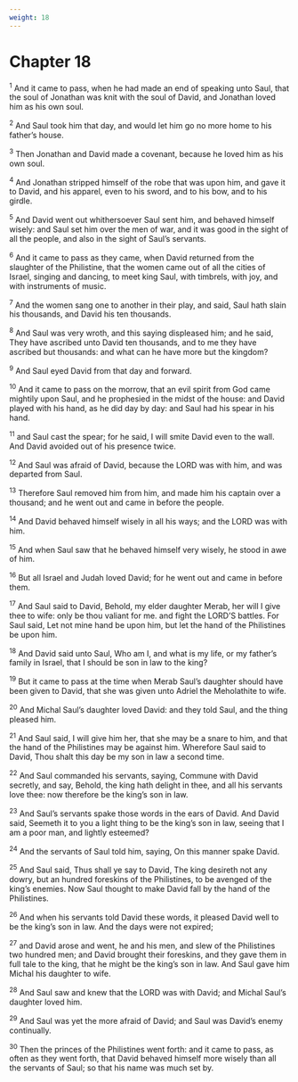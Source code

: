 ```yaml
---
weight: 18
---
```


# Chapter 18

<sup>1</sup> And it came to pass, when he had made an end of speaking unto Saul, that the soul of Jonathan was knit with the soul of David, and Jonathan loved him as his own soul. 

<sup>2</sup> And Saul took him that day, and would let him go no more home to his father’s house. 

<sup>3</sup> Then Jonathan and David made a covenant, because he loved him as his own soul. 

<sup>4</sup> And Jonathan stripped himself of the robe that was upon him, and gave it to David, and his apparel, even to his sword, and to his bow, and to his girdle. 

<sup>5</sup> And David went out whithersoever Saul sent him, and behaved himself wisely: and Saul set him over the men of war, and it was good in the sight of all the people, and also in the sight of Saul’s servants. 

<sup>6</sup> And it came to pass as they came, when David returned from the slaughter of the Philistine, that the women came out of all the cities of Israel, singing and dancing, to meet king Saul, with timbrels, with joy, and with instruments of music. 

<sup>7</sup> And the women sang one to another in their play, and said, Saul hath slain his thousands, and David his ten thousands. 

<sup>8</sup> And Saul was very wroth, and this saying displeased him; and he said, They have ascribed unto David ten thousands, and to me they have ascribed but thousands: and what can he have more but the kingdom? 

<sup>9</sup> And Saul eyed David from that day and forward. 

<sup>10</sup> And it came to pass on the morrow, that an evil spirit from God came mightily upon Saul, and he prophesied in the midst of the house: and David played with his hand, as he did day by day: and Saul had his spear in his hand. 

<sup>11</sup> and Saul cast the spear; for he said, I will smite David even to the wall. And David avoided out of his presence twice. 

<sup>12</sup> And Saul was afraid of David, because the LORD was with him, and was departed from Saul. 

<sup>13</sup> Therefore Saul removed him from him, and made him his captain over a thousand; and he went out and came in before the people. 

<sup>14</sup> And David behaved himself wisely in all his ways; and the LORD was with him. 

<sup>15</sup> And when Saul saw that he behaved himself very wisely, he stood in awe of him. 

<sup>16</sup> But all Israel and Judah loved David; for he went out and came in before them. 

<sup>17</sup> And Saul said to David, Behold, my elder daughter Merab, her will I give thee to wife: only be thou valiant for me. and fight the LORD’S battles. For Saul said, Let not mine hand be upon him, but let the hand of the Philistines be upon him. 

<sup>18</sup> And David said unto Saul, Who am I, and what is my life, or my father’s family in Israel, that I should be son in law to the king? 

<sup>19</sup> But it came to pass at the time when Merab Saul’s daughter should have been given to David, that she was given unto Adriel the Meholathite to wife. 

<sup>20</sup> And Michal Saul’s daughter loved David: and they told Saul, and the thing pleased him. 

<sup>21</sup> And Saul said, I will give him her, that she may be a snare to him, and that the hand of the Philistines may be against him. Wherefore Saul said to David, Thou shalt this day be my son in law a second time. 

<sup>22</sup> And Saul commanded his servants, saying, Commune with David secretly, and say, Behold, the king hath delight in thee, and all his servants love thee: now therefore be the king’s son in law. 

<sup>23</sup> And Saul’s servants spake those words in the ears of David. And David said, Seemeth it to you a light thing to be the king’s son in law, seeing that I am a poor man, and lightly esteemed? 

<sup>24</sup> And the servants of Saul told him, saying, On this manner spake David. 

<sup>25</sup> And Saul said, Thus shall ye say to David, The king desireth not any dowry, but an hundred foreskins of the Philistines, to be avenged of the king’s enemies. Now Saul thought to make David fall by the hand of the Philistines. 

<sup>26</sup> And when his servants told David these words, it pleased David well to be the king’s son in law. And the days were not expired; 

<sup>27</sup> and David arose and went, he and his men, and slew of the Philistines two hundred men; and David brought their foreskins, and they gave them in full tale to the king, that he might be the king’s son in law. And Saul gave him Michal his daughter to wife. 

<sup>28</sup> And Saul saw and knew that the LORD was with David; and Michal Saul’s daughter loved him. 

<sup>29</sup> And Saul was yet the more afraid of David; and Saul was David’s enemy continually. 

<sup>30</sup> Then the princes of the Philistines went forth: and it came to pass, as often as they went forth, that David behaved himself more wisely than all the servants of Saul; so that his name was much set by. 


